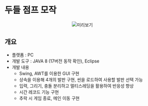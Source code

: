# 두들 점프 모작
<center>

 ![미리보기](../Jumping.gif)

</center>

## 개요
- 플랫폼 : PC
- 개발 도구 : JAVA 8 (17버전 동작 확인), Eclipse
- 개발 내용 
  - Swing, AWT를 이용한 GUI 구현
  - 상속을 이용해 4개의 발판 구현, 씬을 로드하여 사용할 발판 선택 가능
  - 입력, 그리기, 충돌 분리하고 멀티스레딩을 활용하여 반응성 향상
  - 시간 레코드 기능 구현
  - 추락 시 게임 종료, 메인 이동 구현
